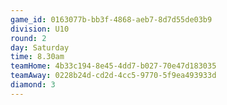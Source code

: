 ```yaml
---
game_id: 0163077b-bb3f-4868-aeb7-8d7d55de03b9
division: U10
round: 2
day: Saturday
time: 8.30am
teamHome: 4b33c194-8e45-4dd7-b027-70e47d183035
teamAway: 0228b24d-cd2d-4cc5-9770-5f9ea493933d
diamond: 3
---
```

